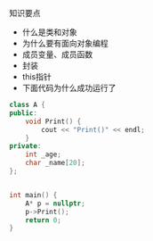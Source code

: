 知识要点

- 什么是类和对象
- 为什么要有面向对象编程
- 成员变量、成员函数
- 封装
- this指针
- 下面代码为什么成功运行了

```c++
class A {
public:
	void Print() {
		cout << "Print()" << endl;
	}
private:
	int _age;
	char _name[20];
};


int main() {
	A* p = nullptr;
	p->Print();
	return 0;
}
```

